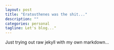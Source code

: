 ```yaml
---
layout: post
title: "Eratosthenes was the shit..."
description: ""
categories: personal
tagline: Let's blog..."
---
```


Just trying out raw jekyll with my own markdown...
